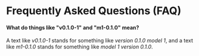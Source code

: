 # Frequently Asked Questions (FAQ)

#### What do things like "v0.1.0-1" and "m1-0.1.0" mean?

A text like _v0.1.0-1_ stands for something like _version 0.1.0 model 1_, and a text like _m1-0.1.0_
stands for something like _model 1 version 0.1.0_.

